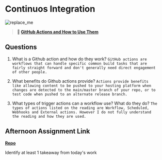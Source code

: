 # Continuos Integration

![replace_me](https://codeworks.blob.core.windows.net/public/assets/img/illustrations/placeholder.svg)

> **📖 [GitHub Actions and How to Use Them](https://codeworksacademy.com/fs-student-guide/resources/wk8-9/05-Github-Actions)**

## Questions

1. What is a Github action and how do they work? `GitHub actions are workflows that can handle specific common build tasks that are fairly straight forward and don't generally need direct engagement of other people. `

2. What benefits do Github actions provide? `Actions provide benefits like allowing content to be pushed to your hosting platform when changes are detected to the main/master branch of your repo, or to test code when pushed to an alternate release branch. `

3. What types of trigger actions can a workflow use? What do they do? `The types of actions listed on the reading are Workflow, Scheduled, Webhooks and External actions. However I do not fully understand the reading and how they are used. `

## Afternoon Assignment Link

**[Repo](https://github.com/krevan88/GameSpace)**

Identify at least 1 takeaway from today's work

